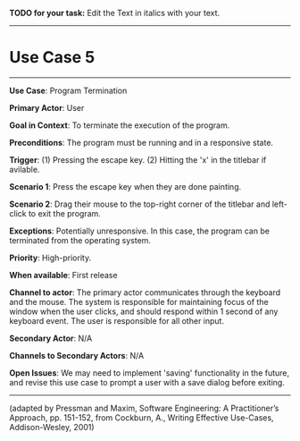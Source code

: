 **TODO for your task:** Edit the Text in italics with your text.

<hr>

# Use Case 5

<hr>

**Use Case**: Program Termination

**Primary Actor**: User

**Goal in Context**: To terminate the execution of the program.

**Preconditions**: The program must be running and in a responsive state.

**Trigger**: (1) Pressing the escape key. (2) Hitting the 'x' in the titlebar if avilable.
  
**Scenario 1**: Press the escape key when they are done painting.

**Scenario 2**: Drag their mouse to the top-right corner of the titlebar and left-click to exit the program.
 
**Exceptions**: Potentially unresponsive. In this case, the program can be terminated from the operating system.

**Priority**: High-priority.

**When available**: First release

**Channel to actor**: The primary actor communicates through the keyboard and the mouse. The system is responsible for maintaining focus of the window when the user clicks, and should respond within 1 second of any keyboard event. The user is responsible for all other input.

**Secondary Actor**: N/A

**Channels to Secondary Actors**: N/A

**Open Issues**: We may need to implement 'saving' functionality in the future, and revise this use case to prompt a user with a save dialog before exiting.

<hr>


(adapted by Pressman and Maxim, Software Engineering: A Practitioner’s Approach, pp. 151-152, from Cockburn,
A., Writing Effective Use-Cases, Addison-Wesley, 2001)

